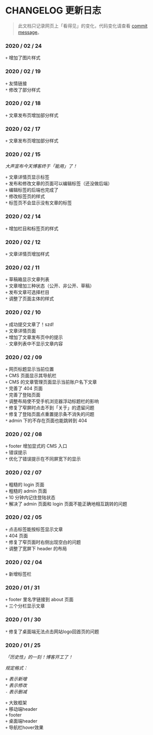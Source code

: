 # CHANGELOG 更新日志

> 此文档只记录网页上「看得见」的变化，代码变化请查看 [commit message](https://github.com/purple4pur/blog-with-cms/commits/master)。

### 2020 / 02 / 24

`+` 增加了图片样式

### 2020 / 02 / 19

`+` 友情链接<br />
`*` 修改了部分样式

### 2020 / 02 / 18

`+` 文章发布页增加部分样式

### 2020 / 02 / 17

`+` 文章发布页增加部分样式

### 2020 / 02 / 15

*大声宣布今天博客终于「能用」了！*

`+` 文章详情页显示标签<br />
`+` 发布和修改文章的页面可以编辑标签（还没做后端）<br />
`+` 编辑标签的后端也完成了<br />
`*` 修改标签页的样式<br />
`*` 标签页不会显示没有文章的标签

### 2020 / 02 / 14

`+` 增加栏目和标签页的样式

### 2020 / 02 / 12

`+` 文章详情页增加样式

### 2020 / 02 / 11

`+` 草稿箱显示文章列表<br />
`+` 文章增加三种状态（公开、非公开、草稿）<br />
`+` 发布文章可选择栏目<br />
`*` 调整了页面主体的样式

### 2020 / 02 / 10

`+` 成功提交文章了！szd!<br />
`+` 文章详情页面<br />
`+` 增加了文章发布页中的提示<br />
`-` 文章列表中不显示文章内容

### 2020 / 02 / 09

`+` 网页标题显示当前位置<br />
`+` CMS 页面显示其导航栏<br />
`+` CMS 的文章管理页面显示当前账户名下文章<br />
`*` 完善了 404 页面<br />
`*` 完善了登陆页面<br />
`*` 调整布局使不受手机浏览器浮动标题栏的影响<br />
`*` 修复了窄屏时点击不到「关于」的遗留问题<br />
`*` 修复了登陆页面点重置提示条不消失的问题<br />
`*` admin 下的不存在页面也能跳转到 404

### 2020 / 02 / 08

`+` footer 增加显式的 CMS 入口<br />
`+` 错误提示<br />
`*` 优化了错误提示在不同屏宽下的显示

### 2020 / 02 / 07

`+` 粗糙的 login 页面<br />
`+` 粗糙的 admin 页面<br />
`+` 10 分钟内记住登陆状态<br />
`*` 解决了 admin 页面和 login 页面不能正确地相互跳转的问题

### 2020 / 02 / 05

`+` 点击标签能按标签显示文章<br />
`+` 404 页面<br />
`*` 修复了窄页面时右侧出现空白的问题<br />
`*` 调整了宽屏下 header 的布局

### 2020 / 02 / 04

`+` 新增标签栏

### 2020 / 01 / 31

`+` footer 里名字链接到 about 页面<br />
`+` 三个分栏显示文章

### 2020 / 01 / 30

`*` 修复了桌面端无法点击网站logo回首页的问题

### 2020 / 01 / 25

*「历史性」的一刻！博客开工了！*

*规定格式：*

`+` *表示新增*<br />
`*` *表示修改*<br />
`-` *表示删减*

`+` 大致框架<br />
`+` 移动端header<br />
`+` footer<br />
`+` 桌面端header<br />
`+` 导航栏hover效果
